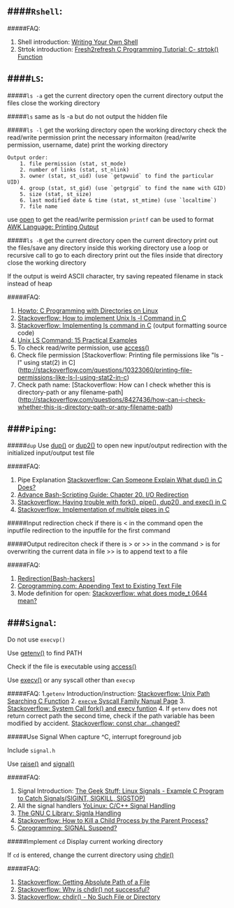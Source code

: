 ####`Rshell`:
-------------
#####FAQ:
1. Shell introduction: [Writing Your Own Shell](http://linuxgazette.net/111/ramankutty.html)
2. Strtok introduction: [Fresh2refresh C Programming Tutorial: C- strtok() Function](http://fresh2refresh.com/c/c-strings/c-strtok-function/)


####`LS`:
---------
#####`ls -a`
	get the current directory 
	open the current directory 
	output the files
	close the working directory

#####`ls`
	same as ls -a
	but do not output the hidden file

#####`ls -l`
	get the working directory
	open the working directory
	check the read/write permission
	print the necessary informaiton (read/write permission, username, date)
	print the working directory

	Output order:
		1. file permission (stat, st_mode)
		2. number of links (stat, st_nlink)
		3. owner (stat, st_uid) (use `getpwuid` to find the particular UID)
		4. group (stat, st_gid) (use `getgrgid` to find the name with GID)
		5. size (stat, st_size) 
		6. last modified date & time (stat, st_mtime) (use `localtime`)
		7. file name

use [open](http://linux.die.net/man/2/open) to get the read/write permission
`printf` can be used to format [AWK Language: Printing Output](http://www.chemie.fu-berlin.de/chemnet/use/info/gawk/gawk_7.html)

#####`ls -R`
	get the current directory 
	open the current directory
	print out the files/save any directory inside this working directory
	use a loop or recursive call to go to each directory
	print out the files inside that directory
	close the working directory

If the output is weird ASCII character, try saving repeated filename in stack instead of heap

#####FAQ: 
1. [Howto: C Programming with Directories on Linux](http://www.thegeekstuff.com/2012/06/c-directory/)
2. [Stackoverflow: How to implement Unix ls -l Command in C](http://stackoverflow.com/questions/857156/how-to-implement-unix-ls-l-command-in-c)
3. [Stackoverflow: Implementing ls command in C](http://stackoverflow.com/questions/14576725/implementing-ls-command-in-c) (output formatting source code)
4. [Unix LS Command: 15 Practical Examples](http://www.thegeekstuff.com/2009/07/linux-ls-command-examples/)
5. To check read/write permission, use [access()](http://linux.die.net/man/2/access)
6. Check file permission [Stackoverflow: Printing file permissions like "ls -l" using stat(2) in C] (http://stackoverflow.com/questions/10323060/printing-file-permissions-like-ls-l-using-stat2-in-c)
7. Check path name:
	[Stackoverflow: How can I check whether this is directory-path or any filename-path] (http://stackoverflow.com/questions/8427436/how-can-i-check-whether-this-is-directory-path-or-any-filename-path)

###`Piping`:
------------
#####`dup`
Use [dup()](http://linux.die.net/man/2/dup) or [dup2()](http://linux.die.net/man/2/dup2) to open new input/output redirection with the initialized input/output test file

#####FAQ:
1. Pipe Explanation [Stackoverflow: Can Someone Explain What dup() in C Does?](http://stackoverflow.com/questions/7861611/can-someone-explain-what-dup-in-c-does?rq=1)
2. [Advance Bash-Scripting Guide: Chapter 20. I/O Redirection](http://www.tldp.org/LDP/abs/html/io-redirection.html)
2. [Stackoverflow: Having trouble with fork(), pipe(), dup2(), and exec() in C](http://stackoverflow.com/questions/916900/having-trouble-with-fork-pipe-dup2-and-exec-in-c?rq=1)
3. [Stackoverflow: Implementation of multiple pipes in C](http://stackoverflow.com/questions/8389033/implementation-of-multiple-pipes-in-c?lq=1)

#####Input redirection
	check if there is < in the command
	open the inputfile
	redirection to the inputfile for the first command

#####Output redireciton
	check if there is > or >> in the command 
	> is for overwriting the current data in file
	>> is to append text to a file
	
#####FAQ: 	
1. [Redirection[Bash-hackers]](http://wiki.bash-hackers.org/syntax/redirection)	
2. [Cprogramming.com: Appending Text to Existing Text File](http://cboard.cprogramming.com/c-programming/103570-appending-text-existing-text-file.html)
3. Mode definition for open: [Stackoverflow: what does mode_t 0644 mean?](http://stackoverflow.com/questions/18415904/what-does-mode-t-0644-mean)

###`Signal`:
------------
Do not use `execvp()`

Use [getenv()](http://linux.die.net/man/3/getenv) to find PATH

Check if the file is executable using [access()](http://linux.die.net/man/2/access)

Use [execv()](http://linux.die.net/man/3/execv) or any syscall other than `execvp`

#####FAQ:
1.`getenv` Introduction/instruction:  [Stackoverflow: Unix Path Searching C Function](http://stackoverflow.com/questions/147057/unix-path-searching-c-function)
2. [`execve` Syscall Family Nanual Page](http://linux.die.net/man/3/execve)
3. [Stackoverflow: System Call fork() and execv funtion](http://stackoverflow.com/questions/19147386/system-call-fork-and-execv-function)
4. If `getenv` does not return correct path the second time, check if the path variable has been modified by accident. [Stackoverflow: const char...changed?](http://stackoverflow.com/questions/10249750/const-char-changed)

#####Use Signal
When capture ^C, interrupt foreground job

Include `signal.h`

Use [raise()](http://linux.die.net/man/3/raise) and [signal()](http://linux.die.net/man/2/signal)
	
#####FAQ:
1. Signal Introduction: [The Geek Stuff: Linux Signals - Example C Program to Catch Signals(SIGINT, SIGKILL, SIGSTOP)](http://www.thegeekstuff.com/2012/03/catch-signals-sample-c-code/)
2. All the signal handlers [YoLinux: C/C++ Signal Handling](http://www.yolinux.com/TUTORIALS/C++Signals.html)
3. [The GNU C Library: Signla Handling](http://www.cs.utah.edu/dept/old/texinfo/glibc-manual-0.02/library_21.html)
4. [Stackoverflow: How to Kill a Child Process by the Parent Process?](http://stackoverflow.com/questions/6501522/how-to-kill-a-child-process-by-the-parent-process)
5. [Cprogramming: SIGNAL Suspend?](http://cboard.cprogramming.com/c-programming/121383-signal-suspended.html)

#####Implement `cd`
Display current working directory 
	
If `cd` is entered, change the current directory using [chdir()](http://linux.die.net/man/2/chdir)

#####FAQ:
1. [Stackoverflow: Getting Absolute Path of a File](http://stackoverflow.com/questions/229012/getting-absolute-path-of-a-file)
2. [Stackoverflow: Why is chdir() not successful?](http://stackoverflow.com/questions/16841365/why-is-chdir-not-successful?rq=1)
3. [Stackoverflow: chdir() - No Such File or Directory](http://stackoverflow.com/questions/13591065/chdir-no-such-file-or-directory?rq=1)

